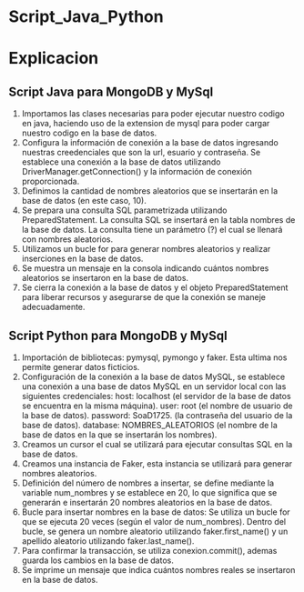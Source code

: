 # Script_Java_Python

# Explicacion 

## Script Java para MongoDB y MySql

1. Importamos las clases necesarias para poder ejecutar nuestro codigo en java, haciendo uso de la extension de mysql para poder cargar nuestro codigo en la base de datos.
2. Configura la información de conexión a la base de datos ingresando nuestras creedenciales que son la url, esuario y contraseña. Se establece una conexión a la base de datos utilizando DriverManager.getConnection() y la información de conexión proporcionada.
3. Definimos la cantidad de nombres aleatorios que se insertarán en la base de datos (en este caso, 10).
4. Se prepara una consulta SQL parametrizada utilizando PreparedStatement. La consulta SQL se insertará en la tabla nombres de la base de datos. La consulta tiene un parámetro (?) el cual se llenará con nombres aleatorios.
5. Utilizamos un bucle for para generar nombres aleatorios y realizar inserciones en la base de datos.
6. Se muestra un mensaje en la consola indicando cuántos nombres aleatorios se insertaron en la base de datos.
7. Se cierra la conexión a la base de datos y el objeto PreparedStatement para liberar recursos y asegurarse de que la conexión se maneje adecuadamente.


## Script Python para MongoDB y MySql

1. Importación de bibliotecas: pymysql, pymongo y faker. Esta ultima nos permite generar datos ficticios.
2. Configuración de la conexión a la base de datos MySQL, se establece una conexión a una base de datos MySQL en un servidor local con las siguientes credenciales:
host: localhost (el servidor de la base de datos se encuentra en la misma máquina).
user: root (el nombre de usuario de la base de datos).
password: SoaD1725. (la contraseña del usuario de la base de datos).
database: NOMBRES_ALEATORIOS (el nombre de la base de datos en la que se insertarán los nombres).
3. Creamos un cursor el cual se utilizará para ejecutar consultas SQL en la base de datos.
4. Creamos una instancia de Faker, esta instancia se utilizará para generar nombres aleatorios.
5. Definición del número de nombres a insertar, se define mediante la variable num_nombres y se establece en 20, lo que significa que se generarán e insertarán 20 nombres aleatorios en la base de datos.
6. Bucle para insertar nombres en la base de datos:
Se utiliza un bucle for que se ejecuta 20 veces (según el valor de num_nombres).
Dentro del bucle, se genera un nombre aleatorio utilizando faker.first_name() y un apellido aleatorio utilizando faker.last_name().
7. Para confirmar la transacción, se utiliza conexion.commit(), ademas guarda los cambios en la base de datos.
8. Se imprime un mensaje que indica cuántos nombres reales se insertaron en la base de datos.
